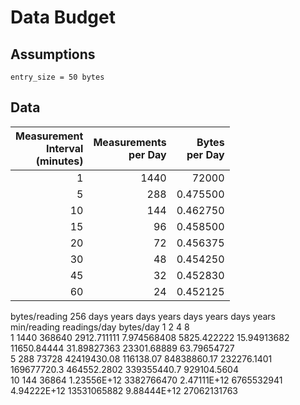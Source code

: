 # Data Budget

## Assumptions

```
entry_size = 50 bytes
```

## Data

Measurement<br>Interval<br>(minutes)|Measurements<br>per Day|Bytes<br>per Day
--:|--:|--:
1|1440|72000
5|288|0.475500
10|144|0.462750
15|96|0.458500
20|72|0.456375
30|48|0.454250
45|32|0.452830
60|24|0.452125

  bytes/reading	256	days	years	days	years	days	years	days	years  
  min/reading	readings/day	bytes/day	1		  2  		4  		8  	  
  1	1440	368640	2912.711111	7.974568408	5825.422222	15.94913682	11650.84444	31.89827363	23301.68889	63.79654727  
  5	288	73728	42419430.08	116138.07	84838860.17	232276.1401	169677720.3	464552.2802	339355440.7	929104.5604  
  10	144	36864	1.23556E+12	3382766470	2.47111E+12	6765532941	4.94222E+12	13531065882	9.88444E+12	27062131763  

